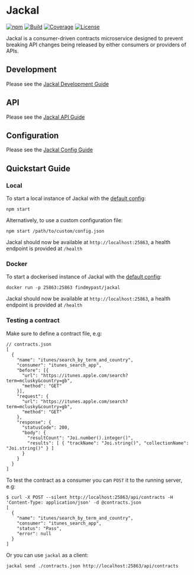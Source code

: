 # Jackal

[![npm](https://img.shields.io/npm/v/jackal.svg)](https://www.npmjs.com/package/jackal)
[![Build](https://img.shields.io/travis/findmypast-oss/jackal.svg)](https://travis-ci.org/findmypast-oss/jackal)
[![Coverage](https://coveralls.io/repos/github/findmypast-oss/jackal/badge.svg?branch=master)](https://coveralls.io/github/findmypast-oss/jackal?branch=master)
[![License](https://img.shields.io/github/license/findmypast-oss/jackal.svg)](https://github.com/findmypast-oss/jackal/blob/master/LICENSE)

Jackal is a consumer-driven contracts microservice designed to prevent breaking API changes being released by either consumers or providers of APIs.

## Development

Please see the [Jackal Development Guide](./docs/development.md)

## API

Please see the [Jackal API Guide](./docs/api.md)

## Configuration

Please see the [Jackal Config Guide](./docs/config.md)

## Quickstart Guide

### Local

To start a local instance of Jackal with the [default config](./examples/config.json):

```
npm start
```

Alternatively, to use a custom configuration file:

```
npm start /path/to/custom/config.json
```

Jackal should now be available at `http://localhost:25863`, a health endpoint is provided at `/health`

### Docker

To start a dockerised instance of Jackal with the [default config](./examples/config.json):

```
docker run -p 25863:25863 findmypast/jackal
```

Jackal should now be available at `http://localhost:25863`, a health endpoint is provided at `/health`

### Testing a contract

Make sure to define a contract file, e.g:

```
// contracts.json
[
  {
    "name": "itunes/search_by_term_and_country",
    "consumer": "itunes_search_app",
    "before": [{
      "url": "https://itunes.apple.com/search?term=mclusky&country=gb",
      "method": "GET"
    }],
    "request": {
      "url": "https://itunes.apple.com/search?term=mclusky&country=gb",
      "method": "GET"
    },
    "response": {
      "statusCode": 200,
      "body": {
        "resultCount": "Joi.number().integer()",
        "results": [ { "trackName": "Joi.string()", "collectionName": "Joi.string()" } ]
      }
    }
  }
]
```

To test the contract as a consumer you can `POST` it to the running server, e.g:

```
$ curl -X POST --silent http://localhost:25863/api/contracts -H 'Content-Type: application/json' -d @contracts.json
[
  {
    "name": "itunes/search_by_term_and_country",
    "consumer": "itunes_search_app",
    "status": "Pass",
    "error": null
  }
]

```

Or you can use `jackal` as a client:

```
jackal send ./contracts.json http://localhost:25863/api/contracts
```
